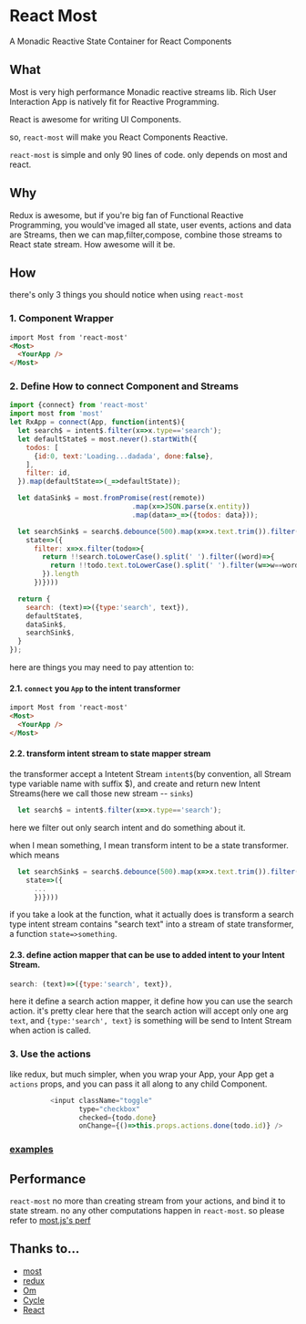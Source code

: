 # React Most
A Monadic Reactive State Container for React Components

## What
Most is very high performance Monadic reactive streams lib. Rich User Interaction App is natively fit for Reactive Programming.

React is awesome for writing UI Components.

so, `react-most` will make you React Components Reactive.

`react-most` is simple and only 90 lines of code. only depends on most and react.

## Why

Redux is awesome, but if you're big fan of Functional Reactive Programming, you would've imaged all state, user events, actions and data are Streams, then we can map,filter,compose, combine those streams to React state stream. How awesome will it be.

## How
there's only 3 things you should notice when using `react-most`

### 1. Component Wrapper
```html
import Most from 'react-most'
<Most>
  <YourApp />
</Most>
```
### 2. Define How to connect Component and Streams

```js
import {connect} from 'react-most'
import most from 'most'
let RxApp = connect(App, function(intent$){
  let search$ = intent$.filter(x=>x.type=='search');
  let defaultState$ = most.never().startWith({
    todos: [
      {id:0, text:'Loading...dadada', done:false},
    ],
    filter: id,
  }).map(defaultState=>(_=>defaultState));

  let dataSink$ = most.fromPromise(rest(remote))
                              .map(x=>JSON.parse(x.entity))
                              .map(data=>_=>({todos: data}));

  let searchSink$ = search$.debounce(500).map(x=>x.text.trim()).filter(search=>!!search).map(search=>(
    state=>({
      filter: x=>x.filter(todo=>{
        return !!search.toLowerCase().split(' ').filter((word)=>{
          return !!todo.text.toLowerCase().split(' ').filter(w=>w==word).length
        }).length
      })})))

  return {
    search: (text)=>({type:'search', text}),
    defaultState$,
    dataSink$,
    searchSink$,
  }
});
```
here are things you may need to pay attention to:

#### 2.1. `connect` you `App` to the intent transformer
```html
import Most from 'react-most'
<Most>
  <YourApp />
</Most>
```
#### 2.2. transform intent stream to state mapper stream

the transformer accept a Intetent Stream `intent$`(by convention, all Stream type variable name with suffix $), and create and return new Intent Streams(here we call those new stream -- `sinks`)

```js
  let search$ = intent$.filter(x=>x.type=='search');
```

  here we filter out only search intent and do something about it.

when I mean something, I mean transform intent to be a state transformer. which means

```js
  let searchSink$ = search$.debounce(500).map(x=>x.text.trim()).filter(search=>!!search).map(search=>(
    state=>({
      ...
      })})))
```

if you take a look at the function, what it actually does is transform a search type intent stream contains "search text" into a stream of state transformer, a function `state=>something`.

#### 2.3. define action mapper that can be use to added intent to your Intent Stream.

```js
search: (text)=>({type:'search', text}),
```
here it define a search action mapper, it define how you can use the search action. it's pretty clear here that the search action will accept only one arg `text`, and `{type:'search', text}` is something will be send to Intent Stream when action is called.

### 3. Use the actions
like redux, but much simpler, when you wrap your App, your App get a `actions` props, and you can pass it all along to any child Component.
```js
          <input className="toggle"
                 type="checkbox"
                 checked={todo.done}
                 onChange={()=>this.props.actions.done(todo.id)} />
```

### [examples](./examples)

## Performance
`react-most` no more than creating stream from your actions, and bind it to state stream. no any other computations happen in `react-most`. so please refer to [most.js's perf](https://github.com/cujojs/most/tree/master/test/perf)

## Thanks to...
- [most](https://github.com/cujojs/most)
- [redux](https://github.com/rackt/redux)
- [Om](https://github.com/omcljs/om)
- [Cycle](http://cycle.js.org/)
- [React](http://facebook.github.io/react/)
